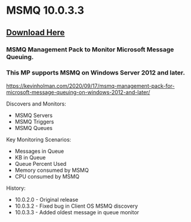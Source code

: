 # MSMQ 10.0.3.3

## [Download Here][Download]

[Download]: https://github.com/thekevinholman/MSMQ/releases/download/10.0.3.2/MSMQ.mp

### MSMQ Management Pack to Monitor Microsoft Message Queuing.  
### This MP supports MSMQ on Windows Server 2012 and later.

https://kevinholman.com/2020/09/17/msmq-management-pack-for-microsoft-message-queuing-on-windows-2012-and-later/

Discovers and Monitors:
* MSMQ Servers
* MSMQ Triggers
* MSMQ Queues

Key Monitoring Scenarios:
* Messages in Queue
* KB in Queue
* Queue Percent Used
* Memory consumed by MSMQ
* CPU consumed by MSMQ

History:
* 10.0.2.0 - Original release
* 10.0.3.2 - Fixed bug in Client OS MSMQ discovery
* 10.0.3.3 - Added oldest message in queue monitor
